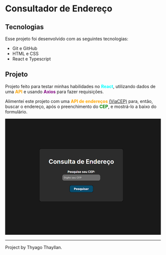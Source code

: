 <h1>Consultador de Endereço</h1>

## Tecnologias
Esse projeto foi desenvolvido com as seguintes tecnologias:
- Git e GitHub
- HTML e CSS
- React e Typescript

## Projeto

Projeto feito para testar minhas habilidades no <b style='color: cyan'>React</b>, utilizando dados de uma <b style='color: orange'>API</b> e usando <b style='color: purple'>Axios</b> para fazer requisições.<br>

Alimentei este projeto com uma <b style='color: orange'>API de endereços</b> [(ViaCEP)](https://viacep.com.br/) para, então, buscar o endereço, após o preenchimento do <b style='color: green'>CEP</b>, e mostrá-lo a baixo do formulário.

<img src='./github/ConsultadorDeEndereco.png'>

---
Project by Thyago Thayllan.